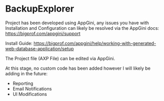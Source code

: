 # BackupExplorer

Project has been developed using AppGini, any issues you have with Installation and Configuration can likely be resolved via the AppGini docs:
https://bigprof.com/appgini/support

Install Guide: https://bigprof.com/appgini/help/working-with-generated-web-database-application/setup

The Project file (AXP File) can be edited via AppGini. 

At this stage, no custom code has been added however I will likely be adding in the future:
- Reporting
- Email Notifications
- UI Modifications


